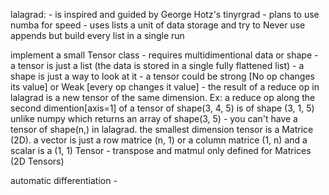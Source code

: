 lalagrad:
        - is inspired and guided by George Hotz's tinyrgrad
        - plans to use numba for speed
        - uses lists a unit of data storage and try to Never use appends but build every list in a single run 

implement a small Tensor class
        - requires multidimentional data or shape
        - a tensor is just a list (the data is stored in a single fully flattened list)
        - a shape is just a way to look at it
        - a tensor could be strong [No op changes its value] or Weak [every op changes it value]
        - the result of a reduce op in lalagrad is a new tensor of the same dimension. 
        Ex: a reduce op along the second dimention[axis=1] of a tensor of shape(3, 4, 5) is of shape (3, 1, 5) unlike numpy which returns an array of shape(3, 5)
        - you can't have a tensor of shape(n,) in lalagrad. the smallest dimension tensor is a Matrice (2D). a vector is just a row matrice (n, 1) or a column matrice (1, n) and a scalar is a (1, 1) Tensor
        - transpose and matmul only defined for Matrices (2D Tensors)

automatic differentiation
        - 